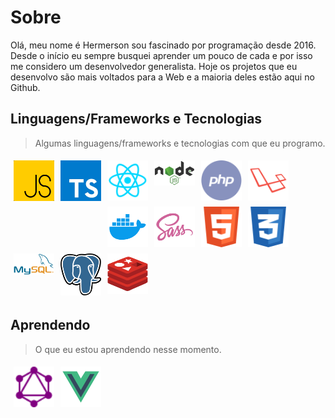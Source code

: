 # Sobre

Olá, meu nome é Hermerson sou fascinado por programação desde 2016. Desde o início eu sempre busquei aprender um pouco de cada e por isso me considero um desenvolvedor generalista. Hoje os projetos que eu desenvolvo são mais voltados para a Web e a maioria deles estão aqui no Github.

## Linguagens/Frameworks e Tecnologias

> Algumas linguagens/frameworks e tecnologias com que eu programo.

<img width="65" align="left" style="margin: 5px" src="./assets/js.svg" alt="JavaScript">
<img width="65" align="left" style="margin: 5px" src="./assets/typescript.jpeg" alt="TypeScript">
<img width="65" align="left" style="margin: 5px" src="./assets/react.svg" alt="React & React Native">
<img width="65" align="left" style="margin: 5px" src="./assets/nodejs.svg" alt="">
<img width="65" align="left" style="margin: 5px" src="./assets/php.svg" alt="PHP">
<img width="65" align="left" style="margin: 5px" src="./assets/laravel.svg" alt="Laravel">
<img width="65" align="left" style="margin: 5px" src="./assets/docker.svg" alt="Docker">
<img width="65" align="left" style="margin: 5px" src="./assets/sass.svg" alt="SASS">
<img width="65" align="left" style="margin: 5px" src="./assets/html.svg" alt="HTML">
<img width="65" align="left" style="margin: 5px" src="./assets/css.svg" alt="CSS">
<img width="65" align="left" style="margin: 5px" src="./assets/mysql.svg" alt="MySQL">
<img width="65" align="left" style="margin: 5px" src="./assets/postgres.png" alt="Postgres">
<img width="65" src="./assets/redis.svg" style="margin: 5px" alt="Redis">

## Aprendendo

> O que eu estou aprendendo nesse momento.

<img width="65" align="left" style="margin: 5px" src="./assets/graphql.svg" alt="GraphQL">
<img width="65" src="./assets/vue.svg" style="margin: 5px" alt="GraphQL">